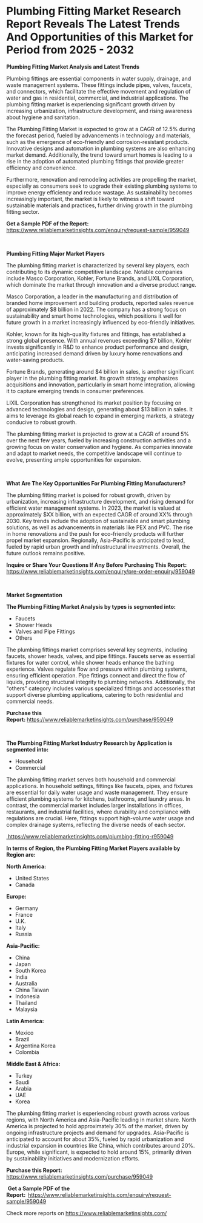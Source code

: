 <p><h1>Plumbing Fitting Market Research Report Reveals The Latest Trends And Opportunities of this Market for Period from 2025 - 2032</h1></p><p><strong>Plumbing Fitting Market Analysis and Latest Trends</strong></p>
<p><p>Plumbing fittings are essential components in water supply, drainage, and waste management systems. These fittings include pipes, valves, faucets, and connectors, which facilitate the effective movement and regulation of water and gas in residential, commercial, and industrial applications. The plumbing fitting market is experiencing significant growth driven by increasing urbanization, infrastructure development, and rising awareness about hygiene and sanitation.</p><p>The Plumbing Fitting Market is expected to grow at a CAGR of 12.5% during the forecast period, fueled by advancements in technology and materials, such as the emergence of eco-friendly and corrosion-resistant products. Innovative designs and automation in plumbing systems are also enhancing market demand. Additionally, the trend toward smart homes is leading to a rise in the adoption of automated plumbing fittings that provide greater efficiency and convenience. </p><p>Furthermore, renovation and remodeling activities are propelling the market, especially as consumers seek to upgrade their existing plumbing systems to improve energy efficiency and reduce wastage. As sustainability becomes increasingly important, the market is likely to witness a shift toward sustainable materials and practices, further driving growth in the plumbing fitting sector.</p></p>
<p><strong>Get a Sample PDF of the Report:&nbsp;</strong> <a href="https://www.reliablemarketinsights.com/enquiry/request-sample/959049?utm_campaign=3559&utm_medium=2&utm_source=Github&utm_content=ia&utm_term=09042025&utm_id=plumbing-fitting">https://www.reliablemarketinsights.com/enquiry/request-sample/959049</a></p>
<p>&nbsp;</p>
<p><strong>Plumbing Fitting Major Market Players</strong></p>
<p><p>The plumbing fitting market is characterized by several key players, each contributing to its dynamic competitive landscape. Notable companies include Masco Corporation, Kohler, Fortune Brands, and LIXIL Corporation, which dominate the market through innovation and a diverse product range.</p><p>Masco Corporation, a leader in the manufacturing and distribution of branded home improvement and building products, reported sales revenue of approximately $8 billion in 2022. The company has a strong focus on sustainability and smart home technologies, which positions it well for future growth in a market increasingly influenced by eco-friendly initiatives.</p><p>Kohler, known for its high-quality fixtures and fittings, has established a strong global presence. With annual revenues exceeding $7 billion, Kohler invests significantly in R&D to enhance product performance and design, anticipating increased demand driven by luxury home renovations and water-saving products.</p><p>Fortune Brands, generating around $4 billion in sales, is another significant player in the plumbing fitting market. Its growth strategy emphasizes acquisitions and innovation, particularly in smart home integration, allowing it to capture emerging trends in consumer preferences.</p><p>LIXIL Corporation has strengthened its market position by focusing on advanced technologies and design, generating about $13 billion in sales. It aims to leverage its global reach to expand in emerging markets, a strategy conducive to robust growth.</p><p>The plumbing fitting market is projected to grow at a CAGR of around 5% over the next few years, fueled by increasing construction activities and a growing focus on water conservation and hygiene. As companies innovate and adapt to market needs, the competitive landscape will continue to evolve, presenting ample opportunities for expansion.</p></p>
<p>&nbsp;</p>
<p><strong>What Are The Key Opportunities For Plumbing Fitting Manufacturers?</strong></p>
<p><p>The plumbing fitting market is poised for robust growth, driven by urbanization, increasing infrastructure development, and rising demand for efficient water management systems. In 2023, the market is valued at approximately $XX billion, with an expected CAGR of around XX% through 2030. Key trends include the adoption of sustainable and smart plumbing solutions, as well as advancements in materials like PEX and PVC. The rise in home renovations and the push for eco-friendly products will further propel market expansion. Regionally, Asia-Pacific is anticipated to lead, fueled by rapid urban growth and infrastructural investments. Overall, the future outlook remains positive.</p></p>
<p><strong>Inquire or Share Your Questions If Any Before Purchasing This Report:</strong> <a href="https://www.reliablemarketinsights.com/enquiry/pre-order-enquiry/959049?utm_campaign=3559&utm_medium=2&utm_source=Github&utm_content=ia&utm_term=09042025&utm_id=plumbing-fitting">https://www.reliablemarketinsights.com/enquiry/pre-order-enquiry/959049</a></p>
<p>&nbsp;</p>
<p><strong>Market Segmentation</strong></p>
<p><strong>The Plumbing Fitting Market Analysis by types is segmented into:</strong></p>
<p><ul><li>Faucets</li><li>Shower Heads</li><li>Valves and Pipe Fittings</li><li>Others</li></ul></p>
<p><p>The plumbing fittings market comprises several key segments, including faucets, shower heads, valves, and pipe fittings. Faucets serve as essential fixtures for water control, while shower heads enhance the bathing experience. Valves regulate flow and pressure within plumbing systems, ensuring efficient operation. Pipe fittings connect and direct the flow of liquids, providing structural integrity to plumbing networks. Additionally, the "others" category includes various specialized fittings and accessories that support diverse plumbing applications, catering to both residential and commercial needs.</p></p>
<p><strong>Purchase this Report:&nbsp;</strong><a href="https://www.reliablemarketinsights.com/purchase/959049?utm_campaign=3559&utm_medium=2&utm_source=Github&utm_content=ia&utm_term=09042025&utm_id=plumbing-fitting">https://www.reliablemarketinsights.com/purchase/959049</a></p>
<p>&nbsp;</p>
<p><strong>The Plumbing Fitting Market Industry Research by Application is segmented into:</strong></p>
<p><ul><li>Household</li><li>Commercial</li></ul></p>
<p><p>The plumbing fitting market serves both household and commercial applications. In household settings, fittings like faucets, pipes, and fixtures are essential for daily water usage and waste management. They ensure efficient plumbing systems for kitchens, bathrooms, and laundry areas. In contrast, the commercial market includes larger installations in offices, restaurants, and industrial facilities, where durability and compliance with regulations are crucial. Here, fittings support high-volume water usage and complex drainage systems, reflecting the diverse needs of each sector.</p></p>
<p><a href="https://www.reliablemarketinsights.com/plumbing-fitting-r959049?utm_campaign=3559&utm_medium=2&utm_source=Github&utm_content=ia&utm_term=09042025&utm_id=plumbing-fitting">&nbsp;https://www.reliablemarketinsights.com/plumbing-fitting-r959049</a></p>
<p><strong>In terms of Region, the Plumbing Fitting Market Players available by Region are:</strong></p>
<p>
    <p> <strong> North America: </strong>
        <ul>
            <li>United States</li>
            <li>Canada</li>
        </ul>
        </p> 
    <p> <strong> Europe: </strong>
        <ul>
            <li>Germany</li>
            <li>France</li>
            <li>U.K.</li>
            <li>Italy</li>
            <li>Russia</li>
        </ul>
        </p> 
    <p> <strong> Asia-Pacific: </strong>
        <ul>
            <li>China</li>
            <li>Japan</li>
            <li>South Korea</li>
            <li>India</li>
            <li>Australia</li>
            <li>China Taiwan</li>
            <li>Indonesia</li>
            <li>Thailand</li>
            <li>Malaysia</li>
        </ul>
        </p> 
    <p> <strong> Latin America: </strong>
        <ul>
            <li>Mexico</li>
            <li>Brazil</li>
            <li>Argentina Korea</li>
            <li>Colombia</li>
        </ul>
        </p> 
    <p> <strong> Middle East & Africa: </strong>
        <ul>
            <li>Turkey</li>
            <li>Saudi</li>
            <li>Arabia</li>
            <li>UAE</li>
            <li>Korea</li>
        </ul>
    </p>
    </p>
<p><p>The plumbing fitting market is experiencing robust growth across various regions, with North America and Asia-Pacific leading in market share. North America is projected to hold approximately 30% of the market, driven by ongoing infrastructure projects and demand for upgrades. Asia-Pacific is anticipated to account for about 35%, fueled by rapid urbanization and industrial expansion in countries like China, which contributes around 20%. Europe, while significant, is expected to hold around 15%, primarily driven by sustainability initiatives and modernization efforts.</p></p>
<p><strong>Purchase this Report: </strong><a href="https://www.reliablemarketinsights.com/purchase/959049?utm_campaign=3559&utm_medium=2&utm_source=Github&utm_content=ia&utm_term=09042025&utm_id=plumbing-fitting">https://www.reliablemarketinsights.com/purchase/959049</a></p>
<p>&nbsp;<strong>Get a Sample PDF of the Report:&nbsp;&nbsp;</strong><a href="https://www.reliablemarketinsights.com/enquiry/request-sample/959049?utm_campaign=3559&utm_medium=2&utm_source=Github&utm_content=ia&utm_term=09042025&utm_id=plumbing-fitting">https://www.reliablemarketinsights.com/enquiry/request-sample/959049</a></p>
<p><strong></strong></p>
<p>Check more reports on <a href="https://www.reliablemarketinsights.com/?utm_campaign=3559&utm_medium=2&utm_source=Github&utm_content=ia&utm_term=09042025&utm_id=plumbing-fitting">https://www.reliablemarketinsights.com/</a></p>
